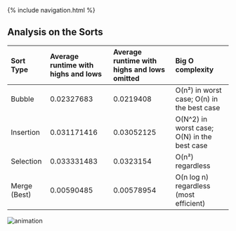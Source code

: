 {% include navigation.html %}

## Analysis on the Sorts

| Sort Type | Average runtime with highs and lows | Average runtime with highs and lows omitted | Big O complexity |
| :---   | :---    | :---    | :---    |
| Bubble | 0.02327683 | 0.0219408 | O(n²) in worst case; O(n) in the best case | 
| Insertion | 0.031171416 | 0.03052125 | O(N^2) in worst case;  O(N) in the best case |
| Selection | 0.033331483 | 0.0323154 | O(n²) regardless|
| Merge (Best) | 0.00590485 | 0.00578954 | O(n log n) regardless (most efficient) |

![animation](https://miro.medium.com/max/1400/1*bPpvELo9_QqQsDz7CSbwXQ.gif)